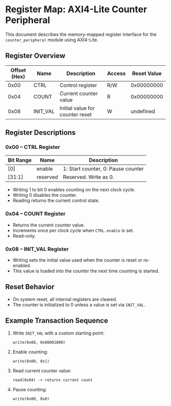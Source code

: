 # Register Map: AXI4-Lite Counter Peripheral

This document describes the memory-mapped register interface for the `counter_peripheral` module using AXI4-Lite.

## Register Overview

| Offset (Hex) | Name       | Description                          | Access | Reset Value |
|--------------|------------|--------------------------------------|--------|-------------|
| 0x00         | CTRL       | Control register                     | R/W    | 0x00000000  |
| 0x04         | COUNT      | Current counter value                | R      | 0x00000000  |
| 0x08         | INIT_VAL   | Initial value for counter reset      | W      | undefined   |

## Register Descriptions

### 0x00 – CTRL Register

| Bit Range | Name     | Description                               |
|-----------|----------|-------------------------------------------|
| [0]       | enable   | 1: Start counter, 0: Pause counter         |
| [31:1]    | reserved | Reserved. Write as 0.                     |

- Writing 1 to bit 0 enables counting on the next clock cycle.
- Writing 0 disables the counter.
- Reading returns the current control state.

### 0x04 – COUNT Register

- Returns the current counter value.
- Increments once per clock cycle when `CTRL.enable` is set.
- Read-only.

### 0x08 – INIT_VAL Register

- Writing sets the initial value used when the counter is reset or re-enabled.
- This value is loaded into the counter the next time counting is started.

## Reset Behavior

- On system reset, all internal registers are cleared.
- The counter is initialized to 0 unless a value is set via `INIT_VAL`.

## Example Transaction Sequence

1. Write `INIT_VAL` with a custom starting point:
   ```
   write(0x08, 0x00001000)
   ```

2. Enable counting:
   ```
   write(0x00, 0x1)
   ```

3. Read current counter value:
   ```
   read(0x04) -> returns current count
   ```

4. Pause counting:
   ```
   write(0x00, 0x0)
   ```